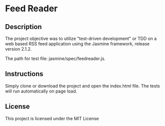 # Feed Reader

## Description 
The project objective was to utilize "test-driven development" or TDD on a web based RSS feed application using the Jasmine framework, release version 2.1.2. 

The path for test file: jasmine/spec/feedreader.js. 

## Instructions 
Simply clone or download the project and open the index.html file. The tests will run automatically on page load.

## License
This project is licensed under the MIT License
